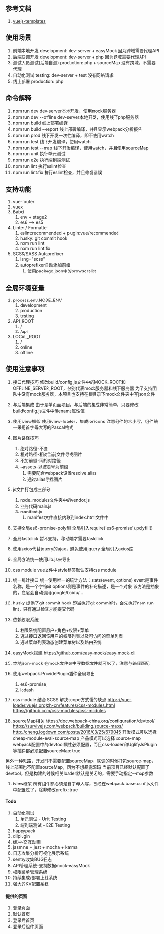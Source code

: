 ## 参考文档
1. [vuejs-templates](http://vuejs-templates.github.io/webpack/)


## 使用场景
1. 前端本地开发
    development: dev-server + easyMock
    因为跨域需要代理API
1. 后端联调开发
    development: dev-server + php
    因为跨域需要代理API
1. 测试人员测试(后端自测)
    production: php + sourceMap
    没有跨域，不需要代理
1. 自动化测试
    testing: dev-server + test
    没有网络请求
1. 线上部署
    production: php


## 命令解释
1. npm run dev
    dev-server本地开发，使用mock服务器
1. npm run dev --offline
    dev-server本地开发，使用线下php服务器
1. npm run build
    线上部署编译
1. npm run build --report
    线上部署编译，并且显示webpack分析报告
1. npm run prod
    线下开发一次性编译，即不使用watch
1. npm run test
    线下开发编译，使用watch
1. npm run test --map
    线下开发编译，使用watch，并且使用sourceMap
1. npm run unit
    执行单元测试
1. npm run e2e
    执行端到端测试
1. npm run lint
    执行eslint检查
1. npm run lint:fix
    执行eslint检查，并且修复错误


## 支持功能
1. vue-router
1. vuex
1. Babel
    1. env + stage2
    1. es6 --> es5
1. Linter / Formatter
    1. eslint:recommended + plugin:vue/recommended
    1. husky: git commit hook
    1. npm run lint
    1. npm run lint:fix
1. SCSS/SASS Autoprefixer
    1. lang="scss"
    1. autoprefixer自动添加前缀
        1. 使用package.json中的browserslist


## 全局环境变量
1. process.env.NODE_ENV
    1. development
    1. production
    1. testing
1. API_ROOT
    1. /
    1. /api
1. LOCAL_ROOT
    1. /
    1. online
    1. offline


## 使用注意事项
1. 接口代理技巧
修改build/config.js文件中的MOCK_ROOT和OFFLINE_SERVER_ROOT，分别代表mock服务器和线下服务器
为了支持团队中没有mock服务器，本项目也支持在根目录下mock文件夹中写json文件

1. 与后端集成
由于是单页面项目，与后端的集成非常简单，只要修改build/config.js文件中filename属性值

1. 使用iview框架
使用iview-loader，集成ionicons
注意组件的大小写，组件统一采用首字母大写的Pascal格式

1. 图片路径技巧
    1. 绝对路径-不变
    1. 相对路径-相对当前文件寻找图片
    1. 不加前缀-同相对路径
    1. ~assets-以波浪号为前缀
        1. 需要配合webpack设置resolve.alias
        1. 通过alias寻找图片

1. js文件打包成三部分
    1. node_modules文件夹中的vendor.js
    1. 业务代码main.js
    1. manifest.js
        1. manifest文件直接内联到index.html文件中

1. 支持全局es6-promise-polyfill
全局引入require('es6-promise').polyfill()

1. 全局fastclick
暂不支持，移动端才需要fastclick

1. 使用axios代替jquery的ajax，避免使用jquery
全局引入axios库

1. 全局方法统一使用Lib.js来导出

1. css module
vue文件中style标签默认支持css module

1. 统一统计接口
统一使用唯一的统计方法：stats(event, options)
event是事件名称，是一个字符串
options则是事件的补充描述，是一个对象
该方法是抽象的，底层会自动调用google/baidu/...

1. husky
提供了git commit hook
即当执行git commit时，会先执行npm run lint，只有通过检查才能提交代码

1. 依赖权限系统
    1. 权限系统配置用户+角色+权限+菜单
    1. 通过接口返回该用户的权限列表以及可访问的菜单列表
    1. 通过菜单列表动态创建菜单树以及路由系统

1. easyMock搭建
    https://github.com/easy-mock/easy-mock-cli

1. 本地json-mock
    在mock文件夹中写数据文件就可以了，注意与路径匹配

1. 使用webpack.ProvidePlugin插件全局导出
    1. es6-promise，
    1. lodash

1. css module 结合 SCSS
解决scope方式慢的缺点
https://vue-loader.vuejs.org/zh-cn/features/css-modules.html
https://github.com/css-modules/css-modules

1. sourceMap相关
https://doc.webpack-china.org/configuration/devtool/
https://survivejs.com/webpack/building/source-maps/
http://cheng.logdown.com/posts/2016/03/25/679045
开发模式可以选择 cheap-module-eval-source-map
产品模式可以选择 source-map
webpack配置中的devtool属性必须配置，而且css-loader和UglifyJsPlugin等插件都必须配置sourceMap: true

另外一种思路，开发时不需要配置sourceMap，联调的时候打包source-map，线上部署也不配置sourceMap，因为不想暴露源码
当前项目已经默认配置了devtool，但是构建的时候相关loader默认是关闭的，需要手动指定--map参数

1. iview框架
所有组件都必须是首字母大写，已经在webpack.base.conf.js文件中配置过了，除非修改prefix: true

#### Todo
1. 自动化测试
    1. 单元测试 - Unit Testing
    1. 端到端测试 - E2E Testing
1. happypack
1. dllplugin
1. 缓冲-交互动画
1. jasmine + jest + mocha + karma
1. 日志收集分析可视化展示系统
1. sentry收集BUG日志
1. API管理系统-支持数据mock-easyMock
1. 权限菜单管理系统
1. 持续集成/部署上线系统
1. 强大的KV配置系统
#### 提供的页面
1. 登录页面
1. 默认首页
1. 登录后首页
1. 登录后组件页面
